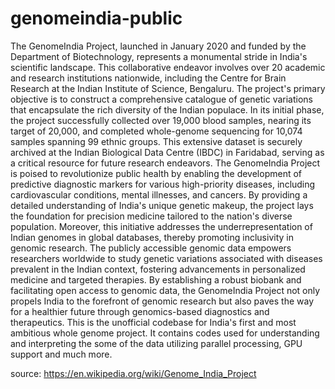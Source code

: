 # genomeindia-public

The GenomeIndia Project, launched in January 2020 and funded by the Department of Biotechnology, represents a monumental stride in India's scientific landscape. This collaborative endeavor involves over 20 academic and research institutions nationwide, including the Centre for Brain Research at the Indian Institute of Science, Bengaluru. The project's primary objective is to construct a comprehensive catalogue of genetic variations that encapsulate the rich diversity of the Indian populace. In its initial phase, the project successfully collected over 19,000 blood samples, nearing its target of 20,000, and completed whole-genome sequencing for 10,074 samples spanning 99 ethnic groups. This extensive dataset is securely archived at the Indian Biological Data Centre (IBDC) in Faridabad, serving as a critical resource for future research endeavors. The GenomeIndia Project is poised to revolutionize public health by enabling the development of predictive diagnostic markers for various high-priority diseases, including cardiovascular conditions, mental illnesses, and cancers. By providing a detailed understanding of India's unique genetic makeup, the project lays the foundation for precision medicine tailored to the nation's diverse population. Moreover, this initiative addresses the underrepresentation of Indian genomes in global databases, thereby promoting inclusivity in genomic research. The publicly accessible genomic data empowers researchers worldwide to study genetic variations associated with diseases prevalent in the Indian context, fostering advancements in personalized medicine and targeted therapies. By establishing a robust biobank and facilitating open access to genomic data, the GenomeIndia Project not only propels India to the forefront of genomic research but also paves the way for a healthier future through genomics-based diagnostics and therapeutics. This is the unofficial codebase for India's first and most ambitious whole genome project. It contains codes used for understanding and interpreting the some of the data utilizing parallel processing, GPU support and much more.

source: https://en.wikipedia.org/wiki/Genome_India_Project
